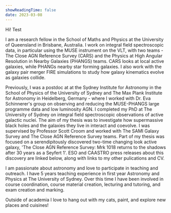 ```yaml
---
showReadingTime: false
date: 2023-03-08
---
```


Hi! Test

I am a research fellow in the School of Maths and Physics at the University of Queensland in Brisbane, Australia. I work on integral field spectroscopic data, in particular using the MUSE instrument on the VLT, with two teams - The Close AGN Reference Survey (CARS) and the Physics at High Angular Resolution in Nearby Galaxies (PHANGS) teams. CARS looks at local active galaxies, while PHANGs nearby star forming galaxies. I also work with the galaxy pair merger FIRE simulations to study how galaxy kinematics evolve as galaxies collide.

Previously, I was a postdoc at at the Sydney Institute for Astronomy in the School of Physics of the University of Sydney and The Max Plank Institute for Astronomy in Heidelberg, Germany - where I worked with Dr. Eva Schinnerer's group on observing and reducing the MUSE-PHANGS large programme data and low luminosity AGN. I completed my PhD at The University of Sydney on integral field spectroscopic observations of active galactic nuclei. The aim of my thesis was to investigate how supermassive black holes and the galaxies they live in interact and coevolve. I was supervised by Professor Scott Croom and worked with The SAMI Galaxy Survey and The Close AGN Reference Survey teams. Part of my thesis was focused on a serendipitously discovered two-time changing look active galaxy, 'The Close AGN Reference Survey: Mrk 1018 returns to the shadows after 30 years as a Seyfert 1'. ESO and CAASTRO press releases about this discovery are linked below, along with links to my other pulications and CV.

I am passionate about astronomy and love to participate in teaching and outreach. I have 5 years teaching experience in first year Astronomy and Physics at The University of Sydney. Over this time I have been involved in course coordination, course material creation, lecturing and tutoring, and exam creation and marking.

Outside of academia I love to hang out with my cats, paint, and explore new places and cuisines!

